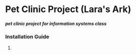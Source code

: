 # Pet Clinic Project (Lara's Ark)
##### pet clinic project for information systems class

### Installation Guide
1. 
